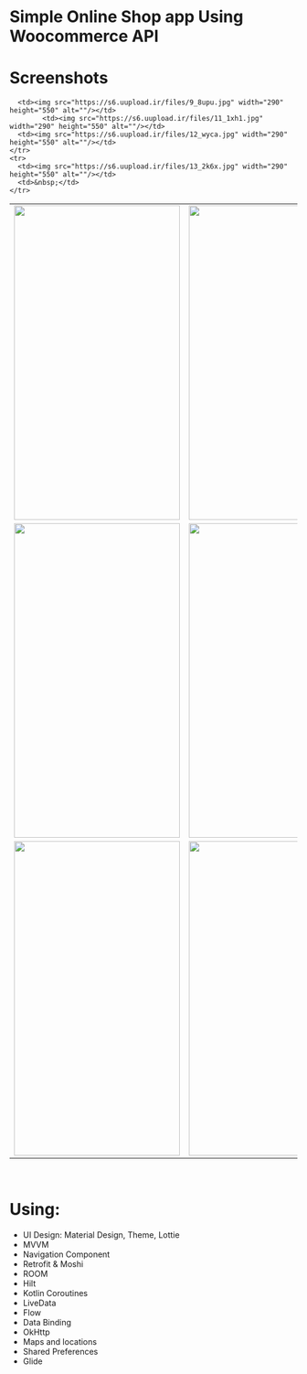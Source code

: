 <html>
<head>
<meta charset="utf-8">
</head>
<body>
<h1>Simple Online Shop app Using Woocommerce API</h1>
<h1>Screenshots</h1>
<table border="0" cellspacing="20">
  <tbody align="center" >
    <tr >
      <td ><img src="https://s6.uupload.ir/files/1_03ql.jpg" width="290" height="550" alt=""/></td>
      <td><img src="https://s6.uupload.ir/files/2_59mu.jpg" width="290" height="550" alt=""/></td>
            <td><img src="https://s6.uupload.ir/files/3_czcd.jpg" width="290" height="550" alt=""/></td>
    </tr>
    <tr>
      <td><img src="https://s6.uupload.ir/files/4_pwoa.jpg" width="290" height="550" alt=""/></td>
            <td><img src="https://s6.uupload.ir/files/5_p5h3.jpg" width="290" height="550" alt=""/></td>
      <td><img src="https://s6.uupload.ir/files/6_9g3g.jpg" width="290" height="550" alt=""/></td>
    </tr>
    <tr>
      <td><img src="https://s6.uupload.ir/files/7_wdqa.jpg" width="290" height="550" alt=""/></td>
      <td><img src="https://s6.uupload.ir/files/8_lbmq.jpg" width="290" height="550" alt=""/></td>
           <td><img src="ui/9.jpg" width="290" height="550" alt=""/></td>
    </tr>
    <tr>
 
      <td><img src="https://s6.uupload.ir/files/9_8upu.jpg" width="290" height="550" alt=""/></td>
            <td><img src="https://s6.uupload.ir/files/11_1xh1.jpg" width="290" height="550" alt=""/></td>
      <td><img src="https://s6.uupload.ir/files/12_wyca.jpg" width="290" height="550" alt=""/></td>
    </tr>
    <tr>
      <td><img src="https://s6.uupload.ir/files/13_2k6x.jpg" width="290" height="550" alt=""/></td>
      <td>&nbsp;</td>
    </tr>
  </tbody>
</table>

</br>
	<h1>Using:</h1>
<ul>
  <li> UI Design: Material Design, Theme, Lottie
</li>
  <li>MVVM</li>
  <li>Navigation Component </li>
    <li>Retrofit & Moshi</li>
	<li>ROOM</li>
     <li>Hilt</li>
     <li>Kotlin Coroutines</li>
     <li>LiveData</li>
     <li>Flow</li>
     <li>Data Binding</li>
     <li>OkHttp</li>
    <li>Maps and locations</li>
    <li>Shared Preferences</li>
    <li>Glide</li>


</ul>  
</body>
</html>
